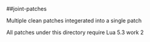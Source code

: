 ##joint-patches

Multiple clean patches integerated into a single patch

All patches under this directory require Lua 5.3 work 2
